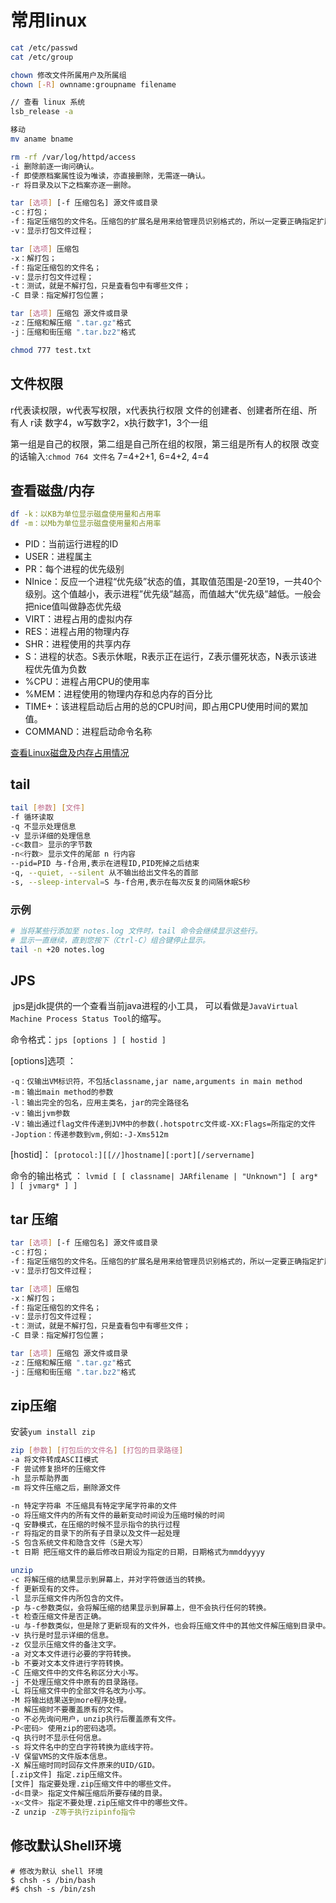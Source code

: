 # 常用linux

```bash
cat /etc/passwd
cat /etc/group

chown 修改文件所属用户及所属组
chown [-R] ownname:groupname filename

// 查看 linux 系统
lsb_release -a

移动
mv aname bname

rm -rf /var/log/httpd/access
-i 删除前逐一询问确认。
-f 即使原档案属性设为唯读，亦直接删除，无需逐一确认。
-r 将目录及以下之档案亦逐一删除。

tar [选项] [-f 压缩包名] 源文件或目录
-c：打包；
-f：指定压缩包的文件名。压缩包的扩展名是用来给管理员识别格式的，所以一定要正确指定扩展名；
-v：显示打包文件过程；

tar [选项] 压缩包
-x：解打包；
-f：指定压缩包的文件名；
-v：显示打包文件过程；
-t：测试，就是不解打包，只是査看包中有哪些文件；
-C 目录：指定解打包位置；

tar [选项] 压缩包 源文件或目录
-z：压缩和解压缩 ".tar.gz"格式
-j：压缩和街压缩 ".tar.bz2"格式

chmod 777 test.txt

```

## 文件权限

r代表读权限，w代表写权限，x代表执行权限
文件的创建者、创建者所在组、所有人
r读 数字4，w写数字2，x执行数字1，3个一组

第一组是自己的权限，第二组是自己所在组的权限，第三组是所有人的权限
改变的话输入:`chmod 764 文件名`
7=4+2+1, 6=4+2, 4=4

## 查看磁盘/内存

```bash
df -k：以KB为单位显示磁盘使用量和占用率
df -m：以Mb为单位显示磁盘使用量和占用率

```

- PID：当前运行进程的ID
- USER：进程属主
- PR：每个进程的优先级别
- NInice：反应一个进程“优先级”状态的值，其取值范围是-20至19，一共40个级别。这个值越小，表示进程”优先级”越高，而值越大“优先级”越低。一般会把nice值叫做静态优先级
- VIRT：进程占用的虚拟内存
- RES：进程占用的物理内存
- SHR：进程使用的共享内存
- S：进程的状态。S表示休眠，R表示正在运行，Z表示僵死状态，N表示该进程优先值为负数
- %CPU：进程占用CPU的使用率
- %MEM：进程使用的物理内存和总内存的百分比
- TIME+：该进程启动后占用的总的CPU时间，即占用CPU使用时间的累加值。
- COMMAND：进程启动命令名称

[查看Linux磁盘及内存占用情况](https://blog.csdn.net/u014311799/article/details/78775175)

## tail

```bash
tail [参数] [文件]
-f 循环读取
-q 不显示处理信息
-v 显示详细的处理信息
-c<数目> 显示的字节数
-n<行数> 显示文件的尾部 n 行内容
--pid=PID 与-f合用,表示在进程ID,PID死掉之后结束
-q, --quiet, --silent 从不输出给出文件名的首部
-s, --sleep-interval=S 与-f合用,表示在每次反复的间隔休眠S秒
```

### 示例

```bash
# 当将某些行添加至 notes.log 文件时，tail 命令会继续显示这些行。 
# 显示一直继续，直到您按下（Ctrl-C）组合键停止显示。
tail -n +20 notes.log
```

## JPS

 jps是jdk提供的一个查看当前java进程的小工具， 可以看做是`JavaVirtual Machine Process Status Tool`的缩写。

命令格式：`jps [options ] [ hostid ]`

[options]选项 ：

```text
-q：仅输出VM标识符，不包括classname,jar name,arguments in main method 
-m：输出main method的参数 
-l：输出完全的包名，应用主类名，jar的完全路径名 
-v：输出jvm参数 
-V：输出通过flag文件传递到JVM中的参数(.hotspotrc文件或-XX:Flags=所指定的文件 
-Joption：传递参数到vm,例如:-J-Xms512m
```

[hostid]：
`[protocol:][[//]hostname][:port][/servername]`

命令的输出格式 ：
`lvmid [ [ classname| JARfilename | "Unknown"] [ arg* ] [ jvmarg* ] ]`

## tar 压缩

```bash
tar [选项] [-f 压缩包名] 源文件或目录
-c：打包；
-f：指定压缩包的文件名。压缩包的扩展名是用来给管理员识别格式的，所以一定要正确指定扩展名；
-v：显示打包文件过程；

tar [选项] 压缩包
-x：解打包；
-f：指定压缩包的文件名；
-v：显示打包文件过程；
-t：测试，就是不解打包，只是査看包中有哪些文件；
-C 目录：指定解打包位置；

tar [选项] 压缩包 源文件或目录
-z：压缩和解压缩 ".tar.gz"格式
-j：压缩和街压缩 ".tar.bz2"格式

```

## zip压缩

安装`yum install zip`

```bash
zip [参数] [打包后的文件名] [打包的目录路径]
-a 将文件转成ASCII模式  
-F 尝试修复损坏的压缩文件  
-h 显示帮助界面  
-m 将文件压缩之后，删除源文件  

-n 特定字符串 不压缩具有特定字尾字符串的文件  
-o 将压缩文件内的所有文件的最新变动时间设为压缩时候的时间  
-q 安静模式，在压缩的时候不显示指令的执行过程  
-r 将指定的目录下的所有子目录以及文件一起处理  
-S 包含系统文件和隐含文件（S是大写）  
-t 日期 把压缩文件的最后修改日期设为指定的日期，日期格式为mmddyyyy

unzip 
-c 将解压缩的结果显示到屏幕上，并对字符做适当的转换。  
-f 更新现有的文件。  
-l 显示压缩文件内所包含的文件。  
-p 与-c参数类似，会将解压缩的结果显示到屏幕上，但不会执行任何的转换。  
-t 检查压缩文件是否正确。  
-u 与-f参数类似，但是除了更新现有的文件外，也会将压缩文件中的其他文件解压缩到目录中。  
-v 执行是时显示详细的信息。  
-z 仅显示压缩文件的备注文字。  
-a 对文本文件进行必要的字符转换。  
-b 不要对文本文件进行字符转换。  
-C 压缩文件中的文件名称区分大小写。  
-j 不处理压缩文件中原有的目录路径。  
-L 将压缩文件中的全部文件名改为小写。  
-M 将输出结果送到more程序处理。  
-n 解压缩时不要覆盖原有的文件。  
-o 不必先询问用户，unzip执行后覆盖原有文件。  
-P<密码> 使用zip的密码选项。  
-q 执行时不显示任何信息。  
-s 将文件名中的空白字符转换为底线字符。  
-V 保留VMS的文件版本信息。  
-X 解压缩时同时回存文件原来的UID/GID。  
[.zip文件] 指定.zip压缩文件。  
[文件] 指定要处理.zip压缩文件中的哪些文件。  
-d<目录> 指定文件解压缩后所要存储的目录。  
-x<文件> 指定不要处理.zip压缩文件中的哪些文件。  
-Z unzip -Z等于执行zipinfo指令

```

## 修改默认Shell环境

```shell
# 修改为默认 shell 环境
$ chsh -s /bin/bash
#$ chsh -s /bin/zsh
```
